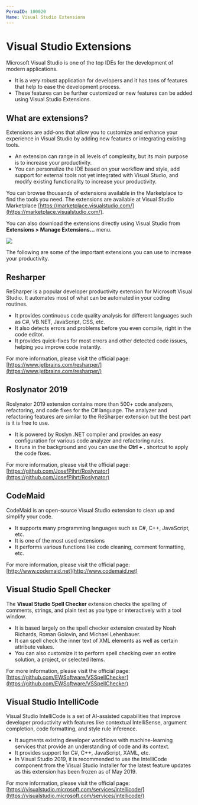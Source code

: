 ```yaml
---
PermaID: 100020
Name: Visual Studio Extensions
---
```


# Visual Studio Extensions

Microsoft Visual Studio is one of the top IDEs for the development of modern applications. 

 - It is a very robust application for developers and it has tons of features that help to ease the development process. 
 - These features can be further customized or new features can be added using Visual Studio Extensions. 
 
## What are extensions?

Extensions are add-ons that allow you to customize and enhance your experience in Visual Studio by adding new features or integrating existing tools. 

 - An extension can range in all levels of complexity, but its main purpose is to increase your productivity.
 - You can personalize the IDE based on your workflow and style, add support for external tools not yet integrated with Visual Studio, and modify existing functionality to increase your productivity.

You can browse thousands of extensions available in the Marketplace to find the tools you need. The extensions are available at Visual Studio Marketplace [https://marketplace.visualstudio.com/](https://marketplace.visualstudio.com/).

You can also download the extensions directly using Visual Studio from **Extensions > Manage Extensions...** menu.

<img src="https://raw.githubusercontent.com/zzzprojects/learn-orm/master/tutorials/visual-studio/images/visual-studio-extensions-1.png">

The following are some of the important extensions you can use to increase your productivity.

## Resharper

ReSharper is a popular developer productivity extension for Microsoft Visual Studio. It automates most of what can be automated in your coding routines. 

 - It provides continuous code quality analysis for different languages such as C#, VB.NET, JavaScript, CSS, etc.
 - It also detects errors and problems before you even compile, right in the code editor.
 - It provides quick-fixes for most errors and other detected code issues, helping you improve code instantly.

For more information, please visit the official page: [https://www.jetbrains.com/resharper/](https://www.jetbrains.com/resharper/)

## Roslynator 2019

Roslynator 2019 extension contains more than 500+ code analyzers, refactoring, and code fixes for the C# language. The analyzer and refactoring features are similar to the ReSharper extension but the best part is it is free to use.

 - It is powered by Roslyn .NET compiler and provides an easy configuration for various code analyzer and refactoring rules. 
 - It runs in the background and you can use the **Ctrl + .** shortcut to apply the code fixes. 

For more information, please visit the official page: [https://github.com/JosefPihrt/Roslynator](https://github.com/JosefPihrt/Roslynator)

## CodeMaid 

CodeMaid is an open-source Visual Studio extension to clean up and simplify your code.

 - It supports many programming languages such as C#, C++, JavaScript, etc. 
 - It is one of the most used extensions  
 - It performs various functions like code cleaning, comment formatting, etc.

For more information, please visit the official page: [http://www.codemaid.net](http://www.codemaid.net)

## Visual Studio Spell Checker

The **Visual Studio Spell Checker** extension checks the spelling of comments, strings, and plain text as you type or interactively with a tool window. 

 - It is based largely on the spell checker extension created by Noah Richards, Roman Golovin, and Michael Lehenbauer. 
 - It can spell check the inner text of XML elements as well as certain attribute values.
 - You can also customize it to perform spell checking over an entire solution, a project, or selected items.

For more information, please visit the official page: [https://github.com/EWSoftware/VSSpellChecker](https://github.com/EWSoftware/VSSpellChecker)

## Visual Studio IntelliCode

Visual Studio IntelliCode is a set of AI-assisted capabilities that improve developer productivity with features like contextual IntelliSense, argument completion, code formatting, and style rule inference.

 - It augments existing developer workflows with machine-learning services that provide an understanding of code and its context. 
 - It provides support for C#, C++, JavaScript, XAML, etc.
 - In Visual Studio 2019, it is recommended to use the IntelliCode component from the Visual Studio Installer for the latest feature updates as this extension has been frozen as of May 2019.

For more information, please visit the official page: [https://visualstudio.microsoft.com/services/intellicode/](https://visualstudio.microsoft.com/services/intellicode/)